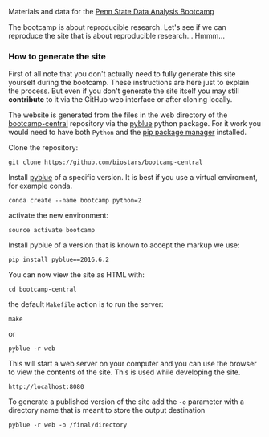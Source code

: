 Materials and data for the [Penn State Data Analysis Bootcamp](https://bootcamp.biostars.io)

The bootcamp is about reproducible research. Let's see if we can reproduce the site that is about reproducible research... Hmmm...

### How to generate the site

First of all note that you don't actually need to fully generate this site yourself during
the bootcamp. These instructions are here just to
explain the process. But even if you don't generate the
site itself you may still **contribute** to it
via the GitHub web interface or after cloning locally.

The website
is generated from the files in the  web directory of the [bootcamp-central](https://github.com/biostars/bootcamp-central) repository
via the [pyblue][pyblue] python package.
For it work you would need to have both `Python` and the [pip package manager][pip] installed.

Clone the repository:

    git clone https://github.com/biostars/bootcamp-central

Install [pyblue][pyblue] of a specific version. It is best if you use a virtual enviroment, for example conda.

    conda create --name bootcamp python=2

activate the new environment:

    source activate bootcamp

Install pyblue of a version that is known to accept the markup we use:

    pip install pyblue==2016.6.2

You can now view the site as HTML with:

    cd bootcamp-central

the default `Makefile` action is to run the server:

    make

or

    pyblue -r web

This will start a web server on your computer and you can use the browser
to view the contents of the site. This is used while developing the site.

    http://localhost:8080

To generate a published version of the site add the `-o` parameter
with a directory name that is meant to store the output destination

    pyblue -r web -o /final/directory

[pyblue]: https://github.com/ialbert/pyblue
[pip]: http://pip.readthedocs.org/en/latest/installing.html#install-pip


